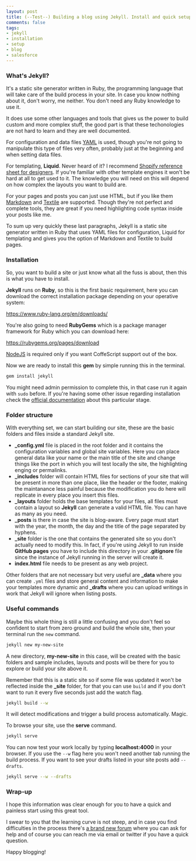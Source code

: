 ```yaml
---
layout: post
title: (--Test--) Building a blog using Jekyll. Install and quick setup
comments: false
tags:
- jekyll
- installation
- setup
- blog
- salesforce
---
```


### What's Jekyll?

It's a static site generator written in Ruby, the programming language that will take care of the build process in your site. In case you know nothing about it, don't worry, me neither. You don't need any Ruby knowledge to use it.

It does use some other languages and tools that gives us the power to build custom and more complex stuff, the good part is that these techonologies are not hard to learn and they are well documented.
<!--more-->
For configuration and data files <a href="https://en.wikipedia.org/?title=YAML" target="_blank">YAML</a> is used, though you're not going to manipulate this type of files very often, probably just at the beginning and when setting data files.

For templating, **Liquid**. Never heard of it? I recommend <a href="https://github.com/Shopify/liquid/wiki/Liquid-for-Designers" target="_blank">Shopify reference sheet for designers</a>. If you're familiar with other template engines it won't be hard at all to get used to it. The knowledge you will need on this will depend on how complex the layouts you want to build are.

For your pages and posts you can just use HTML, but if you like them <a href="https://guides.github.com/features/mastering-markdown/" target="_blank">Markdown</a> and <a href="https://gist.github.com/LeRoove/1536449" target="_blank">Textile</a> are supported. Though they're not perfect and complete tools, they are great if you need highlighting code syntax inside your posts like me.

To sum up very quickly these last paragraphs, Jekyll is a static site generator written in Ruby that uses YAML files for configuration, Liquid for templating and gives you the option of Markdown and Textile to build pages.


### Installation

So, you want to build a site or just know what all the fuss is about, then this is what you have to install.

**Jekyll** runs on **Ruby**, so this is the first basic requirement, here you can download the correct installation package depending on your operative system:

<a href="https://www.ruby-lang.org/en/downloads/" target="_blank">https://www.ruby-lang.org/en/downloads/</a>

You're also going to need **RubyGems** which is a package manager framework for Ruby which you can download here:

<a href="https://rubygems.org/pages/download" target="_blank">https://rubygems.org/pages/download</a>

<a href="https://www.nodejs.org" target="_blank">NodeJS</a> is required only if you want CoffeScript support out of the box.

Now we are ready to install this **gem** by simple running this in the terminal.

```bash
gem install jekyll
```

You might need admin permission to complete this, in that case run it again with ```sudo``` before. If you're having some other issue regarding installation check the <a href="http://jekyllrb.com/docs/installation/" target="_blank">official documentation</a> about this particular stage.


### Folder structure

With everything set, we can start building our site, these are the basic folders and files inside a standard Jekyll site.

- **_config.yml** file is placed in the root folder and it contains the configuration variables and global site variables. Here you can place general data like your name or the main title of the site and change things like the port in which you will test locally the site, the highlighting enging or permalinks.
- **_includes** folder will contain HTML files for sections of your site that will be present in more than one place, like the header or the footer, making the maintanance less painful because the modification you do here will replicate in every place you insert this files.
- **_layouts** folder holds the base templates for your files, all files must contain a layout so **Jekyll** can generate a valid HTML file. You can have as many as you need.
- **_posts** is there in case the site is blog-aware. Every page must start with the year, the month, the day and the title of the page separated by hyphens.
- **_site** folder is the one that contains the generated site so you don't actually need to modify this. In fact, if you're using Jekyll to run inside **GitHub pages** you have to include this directory in your **.gitignore** file since the instance of Jekyll running in the server will create it.
- **index.html** file needs to be present as any web project.

Other folders that are not necessary but very useful are **_data** where you can create ```.yml``` files and store general content and information to make your templates more dynamic and **_drafts** where you can upload writings in work that Jekyll will ignore when listing posts.


### Useful commands

Maybe this whole thing is still a little confusing and you don't feel so confident to start from zero ground and build the whole site, then your terminal run the ```new``` command.

```bash
jekyll new my-new-site
```

A new directory, **my-new-site** in this case, will be created with the basic folders and sample includes, layouts and posts will be there for you to explore or build your site above it.

Remember that this is a static site so if some file was updated it won't be reflected inside the **_site** folder, for that you can use ```build``` and if you don't want to run it every five seconds just add the watch flag.

```bash
jekyll build --w
```

It will detect modifications and trigger a build process automatically. Magic.

To browse your site, use the **serve** command.

```bash
jekyll serve
```

You can now test your work locally by typing **localhost:4000** in your browser. If you use the ```--w``` flag here you won't need another tab running the build process. If you want to see your drafts listed in your site posts add ```--drafts```.

```bash
jekyll serve --w --drafts
```

### Wrap-up

I hope this information was clear enough for you to have a quick and painless start using this great tool.

I swear to you that the learning curve is not steep, and in case you find difficulties in the process there's <a href="https://talk.jekyllrb.com" target="_blank">a brand new forum</a> where you can ask for help and of course you can reach me via email or twitter if you have a quick question.

Happy blogging!
